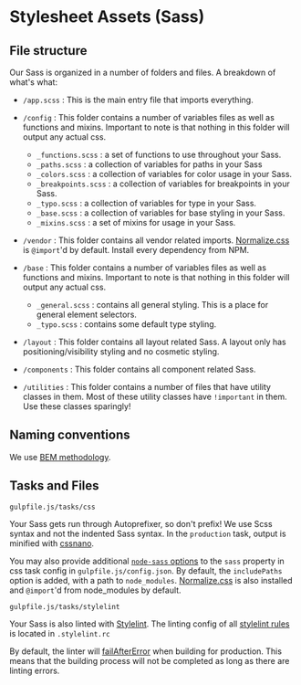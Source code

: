 # Stylesheet Assets (Sass)

## File structure

Our Sass is organized in a number of folders and files. A breakdown of what's what:

- `/app.scss` : This is the main entry file that imports everything.

- `/config` : This folder contains a number of variables files as well as functions and mixins. Important to note is that nothing in this folder will output any actual css.
    - `_functions.scss` : a set of functions to use throughout your Sass.
    - `_paths.scss` : a collection of variables for paths in your Sass
    - `_colors.scss` : a collection of variables for color usage in your Sass.
    - `_breakpoints.scss` : a collection of variables for breakpoints in your Sass.
    - `_typo.scss` : a collection of variables for type in your Sass.
    - `_base.scss` : a collection of variables for base styling in your Sass.
    - `_mixins.scss` : a set of mixins for usage in your Sass.

- `/vendor` : This folder contains all vendor related imports. [Normalize.css](https://github.com/necolas/normalize.css) is `@import`'d by default. Install every dependency from NPM.

- `/base` : This folder contains a number of variables files as well as functions and mixins. Important to note is that nothing in this folder will output any actual css.
    - `_general.scss` : contains all general styling. This is a place for general element selectors.
    - `_typo.scss` : contains some default type styling.

- `/layout` : This folder contains all layout related Sass. A layout only has positioning/visibility styling and no cosmetic styling.

- `/components` : This folder contains all component related Sass. 

- `/utilities` : This folder contains a number of files that have utility classes in them. Most of these utility classes have `!important` in them. Use these classes sparingly!


## Naming conventions

We use [BEM methodology](https://en.bem.info/methodology/).


## Tasks and Files
```
gulpfile.js/tasks/css
```
Your Sass gets run through Autoprefixer, so don't prefix! We use Scss syntax and not the indented Sass syntax. In the `production` task, output is minified with [cssnano](https://github.com/ben-eb/cssnano).

You may also provide additional [`node-sass` options](https://github.com/sass/node-sass#options) to the `sass` property in css task config in `gulpfile.js/config.json`. By default, the `includePaths` option is added, with a path to `node_modules`. [Normalize.css](https://github.com/necolas/normalize.css) is also installed and `@import`'d from node_modules by default.


```
gulpfile.js/tasks/stylelint
```
Your Sass is also linted with [Stylelint](https://github.com/stylelint/stylelint). The linting config of all [stylelint rules](http://stylelint.io/user-guide/rules/) is located in `.stylelint.rc`

By default, the linter will [failAfterError](https://github.com/olegskl/gulp-stylelint#failaftererror) when building for production. This means that the building process will not be completed as long as there are linting errors.

